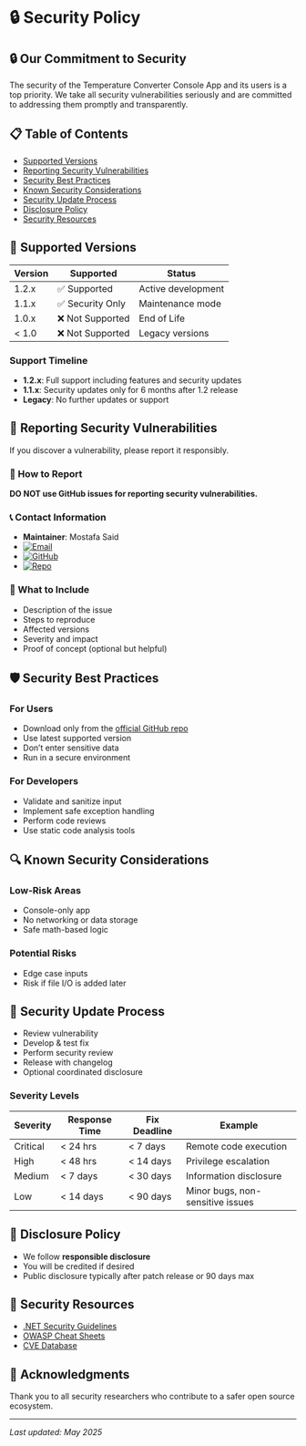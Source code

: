 # 🔒 Security Policy

## 🔒 Our Commitment to Security

The security of the Temperature Converter Console App and its users is a top priority. We take all security vulnerabilities seriously and are committed to addressing them promptly and transparently.

## 📋 Table of Contents

- [Supported Versions](#supported-versions)
- [Reporting Security Vulnerabilities](#reporting-security-vulnerabilities)
- [Security Best Practices](#security-best-practices)
- [Known Security Considerations](#known-security-considerations)
- [Security Update Process](#security-update-process)
- [Disclosure Policy](#disclosure-policy)
- [Security Resources](#security-resources)

## 🔧 Supported Versions

| Version | Supported          | Status              |
| ------- | ------------------ | ------------------- |
| 1.2.x   | ✅ Supported        | Active development  |
| 1.1.x   | ✅ Security Only    | Maintenance mode    |
| 1.0.x   | ❌ Not Supported    | End of Life         |
| < 1.0   | ❌ Not Supported    | Legacy versions     |

### Support Timeline

- **1.2.x**: Full support including features and security updates  
- **1.1.x**: Security updates only for 6 months after 1.2 release  
- **Legacy**: No further updates or support

## 🚨 Reporting Security Vulnerabilities

If you discover a vulnerability, please report it responsibly.

### 📧 How to Report

**DO NOT use GitHub issues for reporting security vulnerabilities.**

### 📞 Contact Information

- **Maintainer**: Mostafa Said  
- [![Email](https://img.shields.io/badge/Email-m.ssaid356%40gmial.com-blue?style=for-the-badge&logo=gmail)](mailto:m.ssaid356@gmial.com)  
- [![GitHub](https://img.shields.io/badge/GitHub-Mostafa--SAID7-black?style=for-the-badge&logo=github)](https://github.com/Mostafa-SAID7)  
- [![Repo](https://img.shields.io/badge/Repo-Temperature--Converter--Console--App-brightgreen?style=for-the-badge&logo=github)](https://github.com/Mostafa-SAID7/Temperature-Converter-Console-App)

### 📝 What to Include

- Description of the issue  
- Steps to reproduce  
- Affected versions  
- Severity and impact  
- Proof of concept (optional but helpful)

## 🛡️ Security Best Practices

### For Users

- Download only from the [official GitHub repo](https://github.com/Mostafa-SAID7/Temperature-Converter-Console-App)  
- Use latest supported version  
- Don’t enter sensitive data  
- Run in a secure environment

### For Developers

- Validate and sanitize input  
- Implement safe exception handling  
- Perform code reviews  
- Use static code analysis tools

## 🔍 Known Security Considerations

### Low-Risk Areas

- Console-only app  
- No networking or data storage  
- Safe math-based logic

### Potential Risks

- Edge case inputs  
- Risk if file I/O is added later

## 🔄 Security Update Process

- Review vulnerability  
- Develop & test fix  
- Perform security review  
- Release with changelog  
- Optional coordinated disclosure

### Severity Levels

| Severity | Response Time | Fix Deadline | Example                                 |
|----------|---------------|--------------|-----------------------------------------|
| Critical | < 24 hrs     | < 7 days     | Remote code execution                   |
| High     | < 48 hrs     | < 14 days    | Privilege escalation                    |
| Medium   | < 7 days     | < 30 days    | Information disclosure                  |
| Low      | < 14 days    | < 90 days    | Minor bugs, non-sensitive issues        |

## 📢 Disclosure Policy

- We follow **responsible disclosure**  
- You will be credited if desired  
- Public disclosure typically after patch release or 90 days max

## 🔗 Security Resources

- [.NET Security Guidelines](https://learn.microsoft.com/en-us/dotnet/standard/security/)  
- [OWASP Cheat Sheets](https://cheatsheetseries.owasp.org/)  
- [CVE Database](https://cve.mitre.org/)

## 🙏 Acknowledgments

Thank you to all security researchers who contribute to a safer open source ecosystem.

---

*Last updated: May 2025*
